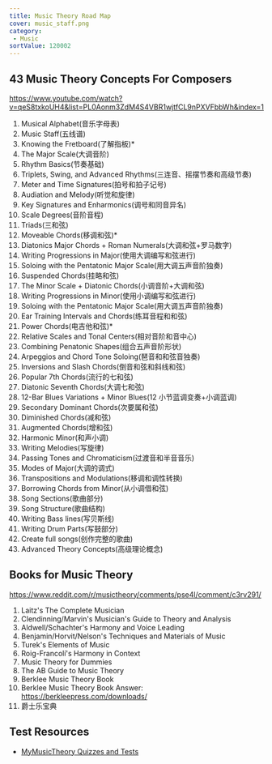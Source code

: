```yaml
---
title: Music Theory Road Map
cover: music_staff.png
category:
 - Music
sortValue: 120002
---
```


## 43 Music Theory Concepts For Composers

https://www.youtube.com/watch?v=qeS8txkoUH4&list=PL0Aonm3ZdM4S4VBR1wjtfCL9nPXVFbbWh&index=1

1. Musical Alphabet(音乐字母表)
2. Music Staff(五线谱)
3. Knowing the Fretboard(了解指板)\*
4. The Major Scale(大调音阶)
5. Rhythm Basics(节奏基础)
6. Triplets, Swing, and Advanced Rhythms(三连音、摇摆节奏和高级节奏)
7. Meter and Time Signatures(拍号和拍子记号)
8. Audiation and Melody(听觉和旋律)
9. Key Signatures and Enharmonics(调号和同音异名)
10. Scale Degrees(音阶音程)
11. Triads(三和弦)
12. Moveable Chords(移调和弦)\*
13. Diatonics Major Chords + Roman Numerals(大调和弦+罗马数字)
14. Writing Progressions in Major(使用大调编写和弦进行)
15. Soloing with the Pentatonic Major Scale(用大调五声音阶独奏)
16. Suspended Chords(挂略和弦)
17. The Minor Scale + Diatonic Chords(小调音阶+大调和弦)
18. Writing Progressions in Minor(使用小调编写和弦进行)
19. Soloing with the Pentatonic Major Scale(用大调五声音阶独奏)
20. Ear Training Intervals and Chords(练耳音程和和弦)
21. Power Chords(电吉他和弦)\*
22. Relative Scales and Tonal Centers(相对音阶和音中心)
23. Combining Penatonic Shapes(组合五声音阶形状)
24. Arpeggios and Chord Tone Soloing(琶音和和弦音独奏)
25. Inversions and Slash Chords(倒音和弦和斜线和弦)
26. Popular 7th Chords(流行的七和弦)
27. Diatonic Seventh Chords(大调七和弦)
28. 12-Bar Blues Variations + Minor Blues(12 小节蓝调变奏+小调蓝调)
29. Secondary Dominant Chords(次要属和弦)
30. Diminished Chords(减和弦)
31. Augmented Chords(增和弦)
32. Harmonic Minor(和声小调)
33. Writing Melodies(写旋律)
34. Passing Tones and Chromaticism(过渡音和半音音乐)
35. Modes of Major(大调的调式)
36. Transpositions and Modulations(移调和调性转换)
37. Borrowing Chords from Minor(从小调借和弦)
38. Song Sections(歌曲部分)
39. Song Structure(歌曲结构)
40. Writing Bass lines(写贝斯线)
41. Writing Drum Parts(写鼓部分)
42. Create full songs(创作完整的歌曲)
43. Advanced Theory Concepts(高级理论概念)

## Books for Music Theory

https://www.reddit.com/r/musictheory/comments/pse4l/comment/c3rv291/

1. Laitz's The Complete Musician
2. Clendinning/Marvin's Musician's Guide to Theory and Analysis
3. Aldwell/Schachter's Harmony and Voice Leading
4. Benjamin/Horvit/Nelson's Techniques and Materials of Music
5. Turek's Elements of Music
6. Roig-Francolí's Harmony in Context
7. Music Theory for Dummies
8. The AB Guide to Music Theory
9. Berklee Music Theory Book
10. Berklee Music Theory Book Answer: https://berkleepress.com/downloads/
11. 爵士乐宝典

## Test Resources

- [MyMusicTheory Quizzes and Tests](https://mymusictheory.com/music-theory-quizzes/)
